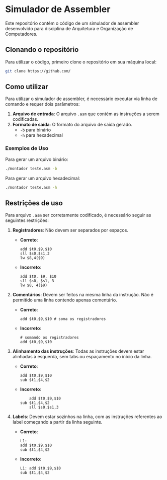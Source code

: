 # Simulador de Assembler
Este repositório contém o código de um simulador de assembler desenvolvido para disciplina de Arquitetura e Organização de Computadores.

## Clonando o repositório
Para utilizar o código, primeiro clone o repositório em sua máquina local:

```bash
git clone https://github.com/
```

## Como utilizar 

Para utilizar o simulador de assembler, é necessário executar via linha de comando e requer dois parâmetros:

1. **Arquivo de entrada**: O arquivo `.asm` que contém as instruções a serem codificadas.
2. **Formato de saída**: O formato do arquivo de saída gerado.
   - `-b` para binário
   - `-h` para hexadecimal

### Exemplos de Uso

Para gerar um arquivo binário:

```bash
./montador teste.asm -b
```

Para gerar um arquivo hexadecimal:

```bash
./montador teste.asm -h
```

## Restrições de uso

Para arquivo `.asm` ser corretamente codificado, é necessário seguir as seguintes restrições:

1. **Registradores**: Não devem ser separados por espaços.
   - **Correto**:
     ~~~Assembly
     add $t0,$9,$10
     sll $s0,$s1,3
     lw $8,4($9)
     ~~~
   - **Incorreto**:
     ~~~Assembly
     add $t0, $9, $10
     sll $s0, $s1, 3
     lw $8, 4($9)
     ~~~

2. **Comentários**: Devem ser feitos na mesma linha da instrução. Não é permitido uma linha contendo apenas comentário.
   - **Correto**:
     ~~~Assembly
     add $t0,$9,$10 # soma os registradores
     ~~~
   - **Incorreto**:
     ~~~Assembly
     # somando os registradores
     add $t0,$9,$10
     ~~~

3. **Alinhamento das instruções**: Todas as instruções devem estar alinhadas à esquerda, sem tabs ou espaçamento no início da linha.
   - **Correto**:
     ~~~Assembly
     add $t0,$9,$10
     sub $t1,$4,$2
     ~~~
   - **Incorreto**:
     ~~~Assembly
         add $t0,$9,$10
     sub $t1,$4,$2
         sll $s0,$s1,3
     ~~~

4. **Labels**: Devem estar sozinhos na linha, com as instruções referentes ao label começando a partir da linha seguinte.
   - **Correto**:
     ~~~Assembly
     L1:
     add $t0,$9,$10
     sub $t1,$4,$2
     ~~~
   - **Incorreto**:
     ~~~Assembly
     L1: add $t0,$9,$10
     sub $t1,$4,$2
     ~~~
